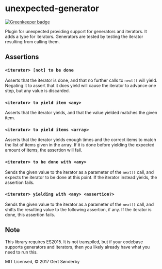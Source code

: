 # unexpected-generator

[![Greenkeeper badge](https://badges.greenkeeper.io/gertsonderby/unexpected-generator.svg)](https://greenkeeper.io/)

Plugin for unexpected providing support for generators and iterators. It adds a type for iterators. Generators are tested by testing the iterator resulting from calling them.

## Assertions
### `<iterator> [not] to be done`
Asserts that the iterator is done, and that no further calls to `next()` will yield. Negating it to assert that it does yield will cause the iterator to advance one step, but any value is discarded.

### `<iterator> to yield item <any>`
Asserts that the iterator yields, and that the value yielded matches the given item.

### `<iterator> to yield items <array>`
Asserts that the iterator yields enough times and the correct items to match the list of items given in the array. If it is done before yielding the expected amount of items, the assertion will fail.

### `<iterator> to be done with <any>`
Sends the given value to the iterator as a parameter of the `next()` call, and expects the iterator to be done at this point. If the iterator instead yields, the assertion fails.

### `<iterator> yielding with <any> <assertion?>`
Sends the given value to the iterator as a parameter of the `next()` call, and shifts the resulting value to the following assertion, if any. If the iterator is done, this assertion fails.

## Note
This library requires ES2015. It is not transpiled, but if your codebase supports generators and iterators, then you likely already have what you need to run this.

MIT Licensed, © 2017 Gert Sønderby
